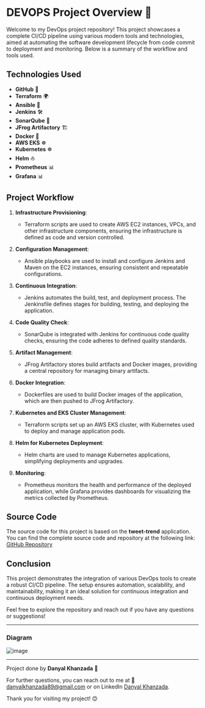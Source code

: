 # **DEVOPS Project Overview** 🚀

Welcome to my DevOps project repository! This project showcases a complete CI/CD pipeline using various modern tools and technologies, aimed at automating the software development lifecycle from code commit to deployment and monitoring. Below is a summary of the workflow and tools used.


## **Technologies Used**

- **GitHub** 📁
- **Terraform** 🌍
- **Ansible** 📝
- **Jenkins** 🛠️
- **SonarQube** 🧹
- **JFrog Artifactory** 🏗️
- **Docker** 🐳
- **AWS EKS** ☸️
- **Kubernetes** ☸️
- **Helm** ⛵
- **Prometheus** 📊
- **Grafana** 📊

## **Project Workflow**

1. **Infrastructure Provisioning**:
    - Terraform scripts are used to create AWS EC2 instances, VPCs, and other infrastructure components, ensuring the infrastructure is defined as code and version controlled.

2. **Configuration Management**:
    - Ansible playbooks are used to install and configure Jenkins and Maven on the EC2 instances, ensuring consistent and repeatable configurations.

3. **Continuous Integration**:
    - Jenkins automates the build, test, and deployment process. The Jenkinsfile defines stages for building, testing, and deploying the application.

4. **Code Quality Check**:
    - SonarQube is integrated with Jenkins for continuous code quality checks, ensuring the code adheres to defined quality standards.

5. **Artifact Management**:
    - JFrog Artifactory stores build artifacts and Docker images, providing a central repository for managing binary artifacts.

6. **Docker Integration**:
    - Dockerfiles are used to build Docker images of the application, which are then pushed to JFrog Artifactory.

7. **Kubernetes and EKS Cluster Management**:
    - Terraform scripts set up an AWS EKS cluster, with Kubernetes used to deploy and manage application pods.

8. **Helm for Kubernetes Deployment**:
    - Helm charts are used to manage Kubernetes applications, simplifying deployments and upgrades.

9. **Monitoring**:
    - Prometheus monitors the health and performance of the deployed application, while Grafana provides dashboards for visualizing the metrics collected by Prometheus.

## **Source Code**

The source code for this project is based on the **tweet-trend** application. You can find the complete source code and repository at the following link:
[GitHub Repository](https://github.com/DanyalKhanzada/tweet-trend.git)

## **Conclusion**

This project demonstrates the integration of various DevOps tools to create a robust CI/CD pipeline. The setup ensures automation, scalability, and maintainability, making it an ideal solution for continuous integration and continuous deployment needs.

Feel free to explore the repository and reach out if you have any questions or suggestions!

---

### **Diagram**

![image](https://github.com/user-attachments/assets/ae95ca8f-7ea7-403c-8ffe-11e300530a24)


---

Project done by **Danyal Khanzada** 🎉

For further questions, you can reach out to me at 📧 [danyalkhanzada89@gmail.com](mailto:danyalkhanzada89@gmail.com) or on LinkedIn [Danyal Khanzada](https://www.linkedin.com/in/danyal-khanzada/).

Thank you for visiting my project! 😊